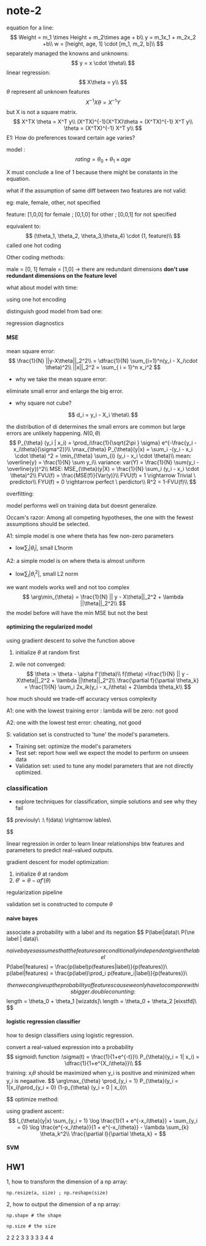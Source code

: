 # note-2

equation for a line:
$$
Weight = m_1 \times Height + m_2\times age + b\\
y = m_1x_1 + m_2x_2 +b\\
w = [height, age, 1] \cdot [m_1, m_2, b]\\
$$
separately managed the knowns and unknowns:
$$
y = x \cdot \theta\\	
$$
linear regression:  
$$
X\theta = y\\
$$
$\theta$ represent all unknown features
$$
X^{-1} X \theta = X^{-1} Y
$$
but X is not a square matrix.
$$
X^TX \theta = X^T y\\
(X^TX)^{-1}(X^TX)\theta = (X^TX)^{-1} X^T y\\
\theta = (X^TX)^{-1} X^T y\\
$$
E1: How do preferences toward certain age varies?

model : 
$$
rating = \theta_0 + \theta_1 \times age
$$


X must conclude a line of 1 because there might be constants in the equation.

what if the assumption of same diff between two features are not valid:

eg: male, female, other, not specified

feature: [1,0,0] for female ; [0,1,0] for other ; [0,0,1] for not specified

equivalent to: 
$$
(\theta_1, \theta_2, \theta_3,\theta_4) \cdot (1, feature)\\
$$
called one hot coding

Other coding methods:

male = [0, 1] female = [1,0] -> there are redundant dimensions **don't use redundant dimensions on the feature level**



what about model with time: 

 using one hot encoding



distinguish good model from bad one:

regression diagnostics 







#### MSE

mean square error:
$$
\frac{1}{N} ||y-X\theta||_2^2\\
= \dfrac{1}{N} \sum_{i=1}^n(y_i - X_i\cdot \theta)^2\\
||x||_2^2 = \sum_{ i = 1}^n x_i^2
$$

* why we take the mean square error:

eliminate small error and enlarge the big error. 

* why square not cube?

$$
d_i = y_i - X_i \theta\\
$$

the distribution of di determines the small errors are common but large errors are unlikely happening. $N(0, \theta)$
$$
P_{\theta} (y_i | x_i) = \prod_i\frac{1}{\sqrt{2\pi } \sigma} e^{-\frac{y_i - x_i\theta}{\sigma^2}}\\
\max_{\theta} P_{\theta}(y|x) = \sum_i -(y_i - x_i \cdot \theta) ^2 = \min_{\theta} \sum_{i} (y_i - x_i \cdot \theta)\\
mean: \overline{y} = \frac{1}{N} \sum y_i\\
variance: var(Y) = \frac{1}{N} \sum(y_i - \overline{y})^2\\
MSE: MSE_{\theta}(y|X) = \frac{1}{N} \sum_i (y_i - x_i \cdot \theta)^2\\
FVU(f) = \frac{MSE(f)}{Var(y)}\\
FVU(f) = 1 \rightarrow Trivial \ predictor\\
FYU(f) = 0 \rightarrow perfect \ perdictor\\
R^2 = 1-FVU(f)\\
$$


overfitting:

model performs well on training data but doesnt generalize.

Occam's razor: Among all competing hypotheses, the one with the fewest assumptions should be selected.	



A1: simple model is one where theta has few non-zero parameters

* low$\sum_{i} |\theta_i|$, small L1norm

A2: a simple model is on where theta is almost uniform

* low$\sum_{i} |\theta_i^2|$, small L2 norm	

we want models works well and not too complex
$$
\arg\min_{\theta} = \frac{1}{N} || y - X\theta||_2^2 + \lambda ||\theta||_2^2\\
$$
the model before will have the min MSE but not the best

#### optimizing the regularized model

using gradient descent to solve the function above

1. initialize $\theta$ at random first

2. wile not converged:
   $$
   \theta := \theta - \alpha f'(\theta)\\
   f(\theta) =\frac{1}{N} || y - X\theta||_2^2 + \lambda ||\theta||_2^2\\
   \frac{\partial f}{\partial \theta_k} = \frac{1}{N} \sum_i 2x_ik(y_i - x_i\theta) + 2\lambda \theta_k\\
   $$

how much should we trade-off accuracy versus complexity

A1: one with the lowest training error : lambda will be zero: not good

A2: one with the lowest test error: cheating, not good

S: validation set is constructed to 'tune' the model's parameters.

* Training set: optimize the model's parameters
* Test set: report how well we expect the model to perform on unseen data
* Validation set: used to tune any model parameters that are not directly optimized.



### classification

* explore techniques for classification, simple solutions and see why they fail

$$
previouly\ :\\
f(data) \rightarrow lables\\
$$

linear regression in order to learn linear relationships btw features and parameters to predict real-valued outputs.

gradient descent for model optimization:

1. initialize $\theta$ at random
2. $\theta' = \theta - \alpha f'(\theta)$

regularization pipeline

validation set is constructed to compute $\theta$

#### naive bayes

associate a probability with a label and its negation
$$
P(label|data)\\
P(\ne label | data)\\
$$
naive bayes assumes that the features are conditionally independent given the label
$$
P(label|features) = \frac{p(label)p(features|label)}{p(features)}\\
p(label|features) = \frac{p(label)\prod_i p(feature_i|label)}{p(features)}\\
$$
then we can give up the probability of features cause we only have to compare with is bigger.
double conunting:
$$
length = \theta_0 + \theta_1 [wizatds]\\
length = \theta_0  + \theta_2 [eixstfd]\\
$$

#### logistic regression classifier

how to design classifiers using logistic regression.

convert a real-valued expression into a probability
$$
sigmoid\ function :\sigma(t) = \frac{1}{1+e^{-t}}\\
P_{\theta}(y_i =  1| x_i) = \dfrac{1}{1+e^{X_i\theta}}\\
$$
training: $x_i\theta$ should be maximized when y_i is positive and minimized when y_i is negaative.
$$
\arg\max_{\theta} \prod_{y_i = 1} P_{\theta}(y_i = 1|x_i)\prod_{y_i = 0} (1-p_{\theta} (y_i = 0 | x_i))\\
$$
optimize method: 

using gradient ascent::	
$$
l_{\theta}(y|x) \sum_{y_i = 1} \log \frac{1}{1 + e^{-x_i\theta}} +  \sum_{y_i = 0} \log \frac{e^{-x_i\theta}}{1 + e^{-x_i\theta}} - \lambda \sum_{k} \theta_k^2\\
\frac{\partial l}{\partial \theta_k} = 
$$

#### SVM

















## HW1

1, how to transform the dimension of a np array:

`np.resize(a, size) ; np.reshape(size)`

2, how to output the dimension of a np array:

`np.shape # the shape`

`np.size # the size`



2 2 2 3 3 3 3 3 4 4